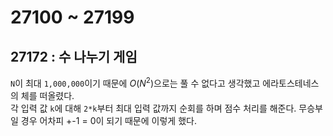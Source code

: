 # 27100 ~ 27199


## 27172 : 수 나누기 게임
`N`이 최대 `1,000,000`이기 때문에 $O(N^2)$으로는 풀 수 없다고 생각했고 에라토스테네스의 체를 떠올렸다.  
각 입력 값 `k`에 대해 `2*k`부터 최대 입력 값까지 순회를 하며 점수 처리를 해준다. 무승부일 경우 어차피 +-1 = 0이 되기 때문에 이렇게 했다.
